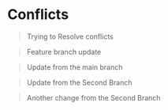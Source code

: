 # Conflicts

> Trying to Resolve conflicts

> Feature branch update

> Update from the main branch

> Update from the Second Branch

> Another change from the Second Branch
